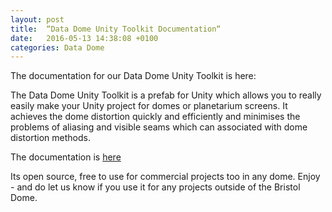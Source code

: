 ```yaml
---
layout: post
title:  “Data Dome Unity Toolkit Documentation“
date:   2016-05-13 14:38:08 +0100
categories: Data Dome
---
```


The documentation for our Data Dome Unity Toolkit is here:

The Data Dome Unity Toolkit is a prefab for Unity which allows you to really easily make your Unity project for domes or planetarium screens. It achieves the dome distortion quickly and efficiently and minimises the problems of aliasing and visible seams which can associated with dome distortion methods. 

The documentation is [here](https://drive.google.com/file/d/0B_5SlMKap8CyS1FGaEQ3aUdCX2c/view?usp=sharing)

Its open source, free to use for commercial projects too in any dome. Enjoy - and do let us know if you use it for any projects outside of the Bristol Dome.